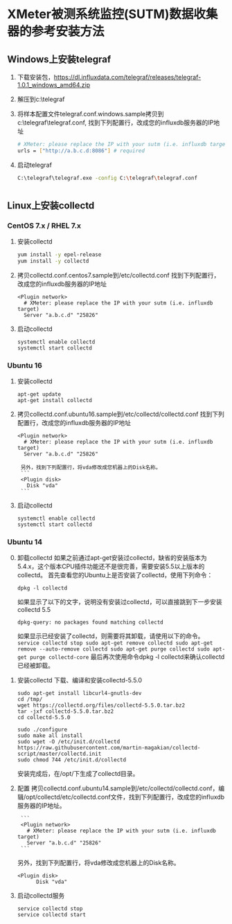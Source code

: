 # XMeter被测系统监控(SUTM)数据收集器的参考安装方法
## Windows上安装telegraf

1. 下载安装包，https://dl.influxdata.com/telegraf/releases/telegraf-1.0.1_windows_amd64.zip
2. 解压到c:\telegraf
3. 将样本配置文件telegraf.conf.windows.sample拷贝到c:\telegraf\telegraf.conf, 找到下列配置行，改成您的influxdb服务器的IP地址

	```bash
	# XMeter: please replace the IP with your sutm (i.e. influxdb target)
	urls = ["http://a.b.c.d:8086"] # required
	```

4. 启动telegraf

	```bash
	C:\telegraf\telegraf.exe -config C:\telegraf\telegraf.conf
	```

# 
## Linux上安装collectd
### CentOS 7.x / RHEL 7.x
1. 安装collectd

	```bash
	yum install -y epel-release
	yum install -y collectd
	```

2. 拷贝collectd.conf.centos7.sample到/etc/collectd.conf
找到下列配置行，改成您的influxdb服务器的IP地址

	```
	<Plugin network>
	  # XMeter: please replace the IP with your sutm (i.e. influxdb target)
	  Server "a.b.c.d" "25826"
	```

3. 启动collectd

	```
	systemctl enable collectd
	systemctl start collectd
	```


### Ubuntu 16
1. 安装collectd

	```
	apt-get update
	apt-get install collectd
	```

2. 拷贝collectd.conf.ubuntu16.sample到/etc/collectd/collectd.conf
找到下列配置行，改成您的influxdb服务器的IP地址

	```
	<Plugin network>
	  # XMeter: please replace the IP with your sutm (i.e. influxdb target)
	  Server "a.b.c.d" "25826"
	```

        另外，找到下列配置行，将vda修改成您机器上的Disk名称。
        ```
        <Plugin disk>
          Disk "vda"
        ```

3. 启动collectd

	```
	systemctl enable collectd
	systemctl start collectd
	```

### Ubuntu 14
0. 卸载collectd
	如果之前通过apt-get安装过collectd，缺省的安装版本为5.4.x，这个版本CPU插件功能还不是很完善，需要安装5.5以上版本的collectd。
	首先查看您的Ubuntu上是否安装了collectd，使用下列命令：
	```
	dpkg -l collectd
	```
	如果显示了以下的文字，说明没有安装过collectd，可以直接跳到下一步安装collectd 5.5
	```
	dpkg-query: no packages found matching collectd
	```	
	如果显示已经安装了collectd，则需要将其卸载，请使用以下的命令。
        ```
	service collectd stop
	sudo apt-get remove collectd
	sudo apt-get remove --auto-remove collectd
	sudo apt-get purge collectd
	sudo apt-get purge collectd-core
        ```
	最后再次使用命令dpkg -l collectd来确认collectd已经被卸载。

1. 安装collectd
	下载、编译和安装collectd-5.5.0	
	```
	sudo apt-get install libcurl4-gnutls-dev
	cd /tmp/
	wget https://collectd.org/files/collectd-5.5.0.tar.bz2
	tar -jxf collectd-5.5.0.tar.bz2
	cd collectd-5.5.0
	
	sudo ./configure
	sudo make all install
	sudo wget -O /etc/init.d/collectd https://raw.githubusercontent.com/martin-magakian/collectd-script/master/collectd.init
	sudo chmod 744 /etc/init.d/collectd
	```	
	安装完成后，在/opt/下生成了collectd目录。

2. 配置
	拷贝collectd.conf.ubuntu14.sample到/etc/collectd/collectd.conf，编辑/opt/collectd/etc/collectd.conf文件，找到下列配置行，改成您的influxdb服务器的IP地址。

        ```
        <Plugin network>
          # XMeter: please replace the IP with your sutm (i.e. influxdb target)
          Server "a.b.c.d" "25826"
        ```

	另外，找到下列配置行，将vda修改成您机器上的Disk名称。
	```
	<Plugin disk>
          Disk "vda"
	```

3. 启动collectd服务

	```
	service collectd stop
	service collectd start
	```	

